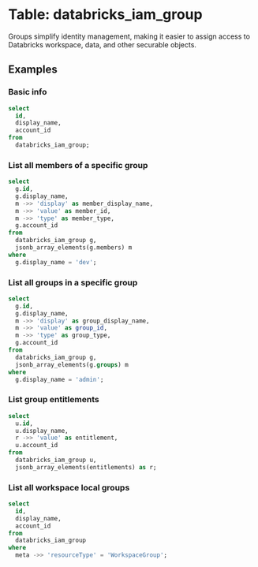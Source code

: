 # Table: databricks_iam_group

Groups simplify identity management, making it easier to assign access to Databricks workspace, data, and other securable objects.

## Examples

### Basic info

```sql
select
  id,
  display_name,
  account_id
from
  databricks_iam_group;
```

### List all members of a specific group

```sql
select
  g.id,
  g.display_name,
  m ->> 'display' as member_display_name,
  m ->> 'value' as member_id,
  m ->> 'type' as member_type,
  g.account_id
from
  databricks_iam_group g,
  jsonb_array_elements(g.members) m
where
  g.display_name = 'dev';
```

### List all groups in a specific group

```sql
select
  g.id,
  g.display_name,
  m ->> 'display' as group_display_name,
  m ->> 'value' as group_id,
  m ->> 'type' as group_type,
  g.account_id
from
  databricks_iam_group g,
  jsonb_array_elements(g.groups) m
where
  g.display_name = 'admin';
```

### List group entitlements

```sql
select
  u.id,
  u.display_name,
  r ->> 'value' as entitlement,
  u.account_id
from
  databricks_iam_group u,
  jsonb_array_elements(entitlements) as r;
```

### List all workspace local groups

```sql
select
  id,
  display_name,
  account_id
from
  databricks_iam_group
where
  meta ->> 'resourceType' = 'WorkspaceGroup';
```